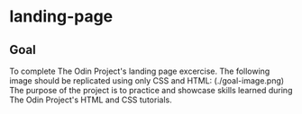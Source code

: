 # landing-page
## Goal
To complete The Odin Project's landing page excercise.  The following image should be replicated using only CSS and HTML:
(./goal-image.png)
The purpose of the project is to practice and showcase skills learned during The Odin Project's HTML and CSS tutorials.